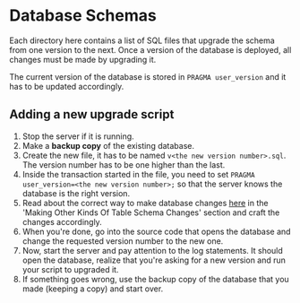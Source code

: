 
# Database Schemas

Each directory here contains a list of SQL files that upgrade the schema from one version to the next. Once a version of the database is deployed, all changes must be made by upgrading it.

The current version of the database is stored in `PRAGMA user_version` and it has to be updated accordingly.

## Adding a new upgrade script

 1. Stop the server if it is running.
 2. Make a **backup copy** of the existing database.
 3. Create the new file, it has to be named `v<the new version number>.sql`. The version number has to be one higher than the last.
 5. Inside the transaction started in the file, you need to set `PRAGMA user_version=<the new version number>;` so that the server knows the database is the right version.
 1. Read about the correct way to make database changes [here](https://sqlite.org/lang_altertable.html) in the 'Making Other Kinds Of Table Schema Changes' section and craft the changes accordingly.
 2. When you're done, go into the source code that opens the database and change the requested version number to the new one.
 3. Now, start the server and pay attention to the log statements. It should open the database, realize that you're asking for a new version and run your script to upgraded it.
 4. If something goes wrong, use the backup copy of the database that you made (keeping a copy) and start over.
